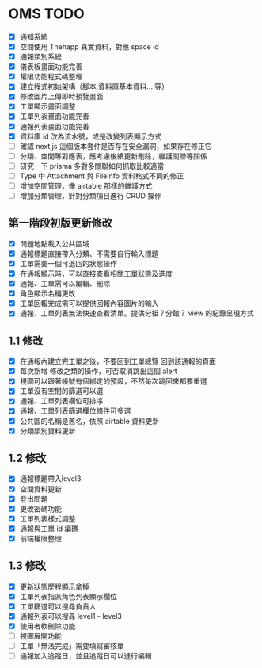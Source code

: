 # OMS TODO

- [x] 通知系統
- [x] 空間使用 Thehapp 真實資料，對應 space id
- [x] 通報類別系統
- [x] 儀表板畫面功能完善
- [x] 權限功能程式碼整理
- [x] 建立程式初始架構（腳本,資料庫基本資料... 等）
- [x] 修改圖片上傳即時預覽畫面
- [x] 工單顯示畫面調整
- [x] 工單列表畫面功能完善
- [x] 通報列表畫面功能完善
- [x] 資料庫 id 改為流水號，或是改變列表顯示方式
- [ ] 確認 next.js 這個版本套件是否存在安全漏洞，如果存在修正它
- [ ] 分類、空間等對應表，應考慮後續更新刪除，維護關聯等關係
- [ ] 研究一下 prisma 多對多關聯如何抓取比較適當
- [ ] Type 中 Attachment 與 FileInfo 資料格式不同的修正
- [ ] 增加空間管理，像 airtable 那樣的維護方式
- [ ] 增加分類管理，針對分類項目進行 CRUD 操作

## 第一階段初版更新修改

- [x] 問題地點載入公共區域
- [x] 通報標題直接帶入分類、不需要自行輸入標題
- [x] 工單需要一個可退回的狀態操作
- [x] 在通報顯示時，可以直接查看相關工單狀態及進度
- [x] 通報、工單需可以編輯、刪除
- [x] 角色顯示名稱更改
- [x] 工單回報完成需可以提供回報內容圖片的輸入
- [x] 通報、工單列表無法快速查看清單。提供分組？分館？ view 的紀錄呈現方式

## 1.1 修改

- [x] 在通報內建立完工單之後，不要回到工單總覽 回到該通報的頁面
- [x] 每次新增 修改之類的操作，可否取消跳出這個 alert
- [x] 視圖可以跟著帳號有個綁定的預設，不然每次跳回來都要重選
- [x] 工單沒有空間的篩選可以選
- [x] 通報、工單列表欄位可排序
- [x] 通報、工單列表篩選欄位條件可多選
- [x] 公共區的名稱是舊名，依照 airtable 資料更新
- [x] 分類類別資料更新

## 1.2 修改

- [x] 通報標題帶入level3
- [x] 空間資料更新
- [x] 登出問題
- [x] 更改密碼功能
- [x] 工單列表樣式調整
- [x] 通報與工單 id 編碼
- [x] 前端權限整理

## 1.3 修改

- [x] 更新狀態歷程顯示拿掉
- [x] 工單列表指派角色列表顯示欄位
- [x] 工單篩選可以搜尋負責人
- [x] 通報列表可以搜尋 level1 - level3
- [x] 使用者軟刪除功能
- [ ] 視圖展開功能
- [ ] 工單「無法完成」需要填寫審核單
- [ ] 通報加入追蹤日，並且追蹤日可以進行編輯
